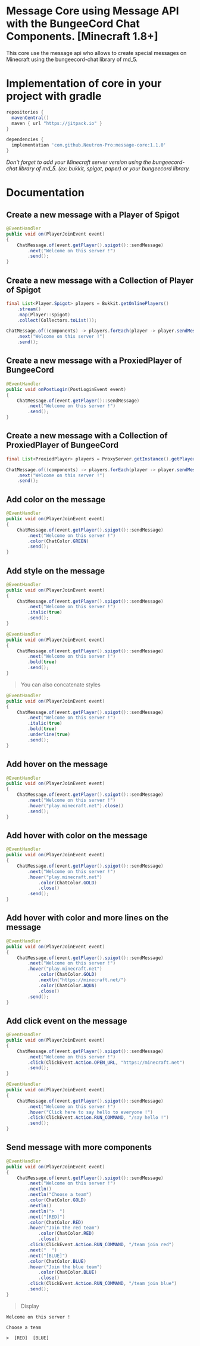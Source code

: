 # Message Core using Message API with the BungeeCord Chat Components. [Minecraft 1.8+]

This core use the message api who allows to create special messages on Minecraft using the bungeecord-chat library of md_5.

# Implementation of core in your project with gradle

```gradle
repositories {
  mavenCentral()
  maven { url "https://jitpack.io" }
}

dependencies {
  implementation 'com.github.Neutron-Pro:message-core:1.1.0'
}
```

*Don't forget to add your Minecraft server version using the bungeecord-chat library of md_5. (ex: bukkit, spigot, paper) or your bungeecord library.*

# Documentation

## Create a new message with a Player of Spigot

```java
@EventHandler
public void on(PlayerJoinEvent event) 
{
    ChatMessage.of(event.getPlayer().spigot()::sendMessage)
        .next("Welcome on this server !")
        .send();
}
```

## Create a new message with a Collection of Player of Spigot

```java
final List<Player.Spigot> players = Bukkit.getOnlinePlayers()
    .stream()
    .map(Player::spigot)
    .collect(Collectors.toList());

ChatMessage.of((components) -> players.forEach(player -> player.sendMessage(components)))
    .next("Welcome on this server !")
    .send();
```

## Create a new message with a ProxiedPlayer of BungeeCord

```java
@EventHandler
public void onPostLogin(PostLoginEvent event)
{
    ChatMessage.of(event.getPlayer()::sendMessage)
        .next("Welcome on this server !")
        .send();
}
```

## Create a new message with a Collection of ProxiedPlayer of BungeeCord

```java
final List<ProxiedPlayer> players = ProxyServer.getInstance().getPlayers();

ChatMessage.of((components) -> players.forEach(player -> player.sendMessage(components)))
    .next("Welcome on this server !")
    .send();
```

## Add color on the message

```java
@EventHandler
public void on(PlayerJoinEvent event) 
{
    ChatMessage.of(event.getPlayer().spigot()::sendMessage)
        .next("Welcome on this server !")
        .color(ChatColor.GREEN)
        .send();
}
```

## Add style on the message

```java
@EventHandler
public void on(PlayerJoinEvent event) 
{
    ChatMessage.of(event.getPlayer().spigot()::sendMessage)
        .next("Welcome on this server !")
        .italic(true)
        .send();
}
```

```java
@EventHandler
public void on(PlayerJoinEvent event) 
{
    ChatMessage.of(event.getPlayer().spigot()::sendMessage)
        .next("Welcome on this server !")
        .bold(true)
        .send();
}
```

> You can also concatenate styles

```java
@EventHandler
public void on(PlayerJoinEvent event) 
{
    ChatMessage.of(event.getPlayer().spigot()::sendMessage)
        .next("Welcome on this server !")
        .italic(true)
        .bold(true)
        .underline(true)
        .send();
}
```

## Add hover on the message

```java
@EventHandler
public void on(PlayerJoinEvent event) 
{
    ChatMessage.of(event.getPlayer().spigot()::sendMessage)
        .next("Welcome on this server !")
        .hover("play.minecraft.net").close()
        .send();
}
```

## Add hover with color on the message

```java
@EventHandler
public void on(PlayerJoinEvent event) 
{
    ChatMessage.of(event.getPlayer().spigot()::sendMessage)
        .next("Welcome on this server !")
        .hover("play.minecraft.net")
            .color(ChatColor.GOLD)
            .close()
        .send();
}
```

## Add hover with color and more lines on the message

```java
@EventHandler
public void on(PlayerJoinEvent event) 
{
    ChatMessage.of(event.getPlayer().spigot()::sendMessage)
        .next("Welcome on this server !")
        .hover("play.minecraft.net")
            .color(ChatColor.GOLD)
            .nextln("https://minecraft.net/")
            .color(ChatColor.AQUA)
            .close()
        .send();
}
```

## Add click event on the message

```java
@EventHandler
public void on(PlayerJoinEvent event) 
{
    ChatMessage.of(event.getPlayer().spigot()::sendMessage)
        .next("Welcome on this server !")
        .click(ClickEvent.Action.OPEN_URL, "https://minecraft.net")
        .send();
}
```

```java
@EventHandler
public void on(PlayerJoinEvent event) 
{
    ChatMessage.of(event.getPlayer().spigot()::sendMessage)
        .next("Welcome on this server !")
        .hover("Click here to say hello to everyone !")
        .click(ClickEvent.Action.RUN_COMMAND, "/say hello !")
        .send();
}
```

## Send message with more components

```java
@EventHandler
public void on(PlayerJoinEvent event) 
{
    ChatMessage.of(event.getPlayer().spigot()::sendMessage)
        .next("Welcome on this server !")
        .nextln()
        .nextln("Choose a team")
        .color(ChatColor.GOLD)
        .nextln()
        .nextln(">  ")
        .next("[RED]")
        .color(ChatColor.RED)
        .hover("Join the red team")
            .color(ChatColor.RED)
            .close()
        .click(ClickEvent.Action.RUN_COMMAND, "/team join red")
        .next("  ")
        .next("[BLUE]")
        .color(ChatColor.BLUE)
        .hover("Join the blue team")
            .color(ChatColor.BLUE)
            .close()
        .click(ClickEvent.Action.RUN_COMMAND, "/team join blue")
        .send();
}
```

> Display
```
Welcome on this server !

Choose a team

>  [RED]  [BLUE]
```